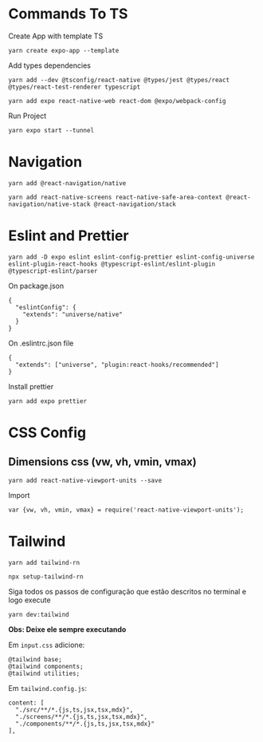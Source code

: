 # Commands To TS

Create App with template TS 
```
yarn create expo-app --template 
```

Add types dependencies
```
yarn add --dev @tsconfig/react-native @types/jest @types/react @types/react-test-renderer typescript
```
```
yarn add expo react-native-web react-dom @expo/webpack-config
```

Run Project
```
yarn expo start --tunnel
```

# Navigation
```
yarn add @react-navigation/native
```
```
yarn add react-native-screens react-native-safe-area-context @react-navigation/native-stack @react-navigation/stack
```

# Eslint and Prettier

```
yarn add -D expo eslint eslint-config-prettier eslint-config-universe eslint-plugin-react-hooks @typescript-eslint/eslint-plugin @typescript-eslint/parser
```

On package.json
```
{
  "eslintConfig": {
    "extends": "universe/native"
  }
}
```

On .eslintrc.json file
```
{
  "extends": ["universe", "plugin:react-hooks/recommended"]
}
```

Install prettier
```
yarn add expo prettier
```

# CSS Config

## Dimensions css (vw, vh, vmin, vmax)
```
yarn add react-native-viewport-units --save
```

Import
```
var {vw, vh, vmin, vmax} = require('react-native-viewport-units');
```

# Tailwind
```
yarn add tailwind-rn
```
```
npx setup-tailwind-rn
```

Siga todos os passos de configuração que estão descritos no terminal e logo execute
```
yarn dev:tailwind
```
**Obs: Deixe ele sempre executando**

Em `input.css` adicione:
```
@tailwind base;
@tailwind components;
@tailwind utilities;
```
Em `tailwind.config.js`:
```
content: [
  "./src/**/*.{js,ts,jsx,tsx,mdx}",
  "./screens/**/*.{js,ts,jsx,tsx,mdx}",
  "./components/**/*.{js,ts,jsx,tsx,mdx}"
],
```

